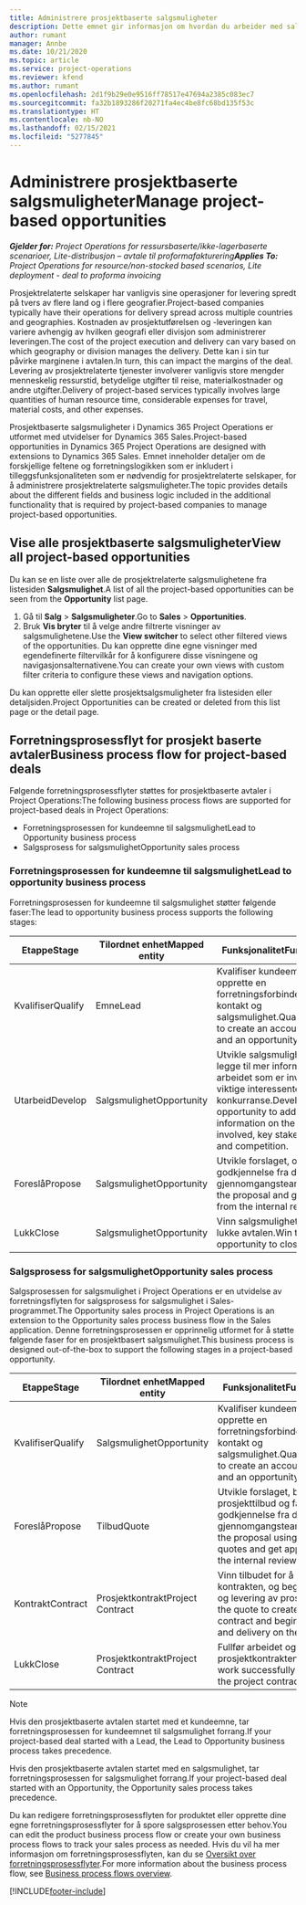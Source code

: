 ```yaml
---
title: Administrere prosjektbaserte salgsmuligheter
description: Dette emnet gir informasjon om hvordan du arbeider med salgsmuligheter som er relatert til prosjekter.
author: rumant
manager: Annbe
ms.date: 10/21/2020
ms.topic: article
ms.service: project-operations
ms.reviewer: kfend
ms.author: rumant
ms.openlocfilehash: 2d1f9b29e0e9516ff78517e47694a2385c083ec7
ms.sourcegitcommit: fa32b1893286f20271fa4ec4be8fc68bd135f53c
ms.translationtype: HT
ms.contentlocale: nb-NO
ms.lasthandoff: 02/15/2021
ms.locfileid: "5277845"
---
```

# <a name="manage-project-based-opportunities"></a><span data-ttu-id="0ef00-103">Administrere prosjektbaserte salgsmuligheter</span><span class="sxs-lookup"><span data-stu-id="0ef00-103">Manage project-based opportunities</span></span>

<span data-ttu-id="0ef00-104">_**Gjelder for:** Project Operations for ressursbaserte/ikke-lagerbaserte scenarioer, Lite-distribusjon – avtale til proformafakturering_</span><span class="sxs-lookup"><span data-stu-id="0ef00-104">_**Applies To:** Project Operations for resource/non-stocked based scenarios, Lite deployment - deal to proforma invoicing_</span></span>

<span data-ttu-id="0ef00-105">Prosjektrelaterte selskaper har vanligvis sine operasjoner for levering spredt på tvers av flere land og i flere geografier.</span><span class="sxs-lookup"><span data-stu-id="0ef00-105">Project-based companies typically have their operations for delivery spread across multiple countries and geographies.</span></span> <span data-ttu-id="0ef00-106">Kostnaden av prosjektutførelsen og -leveringen kan variere avhengig av hvilken geografi eller divisjon som administrerer leveringen.</span><span class="sxs-lookup"><span data-stu-id="0ef00-106">The cost of the project execution and delivery can vary  based on which geography or division manages the delivery.</span></span> <span data-ttu-id="0ef00-107">Dette kan i sin tur påvirke marginene i avtalen.</span><span class="sxs-lookup"><span data-stu-id="0ef00-107">In turn, this can impact the margins of the deal.</span></span> <span data-ttu-id="0ef00-108">Levering av prosjektrelaterte tjenester involverer vanligvis store mengder menneskelig ressurstid, betydelige utgifter til reise, materialkostnader og andre utgifter.</span><span class="sxs-lookup"><span data-stu-id="0ef00-108">Delivery of project-based services typically involves large quantities of human resource time, considerable expenses for travel, material costs, and other expenses.</span></span>

<span data-ttu-id="0ef00-109">Prosjektbaserte salgsmuligheter i Dynamics 365 Project Operations er utformet med utvidelser for Dynamics 365 Sales.</span><span class="sxs-lookup"><span data-stu-id="0ef00-109">Project-based opportunities in Dynamics 365 Project Operations are designed with extensions to Dynamics 365 Sales.</span></span> <span data-ttu-id="0ef00-110">Emnet inneholder detaljer om de forskjellige feltene og forretningslogikken som er inkludert i tilleggsfunksjonaliteten som er nødvendig for prosjektrelaterte selskaper, for å administrere prosjektrelaterte salgsmuligheter.</span><span class="sxs-lookup"><span data-stu-id="0ef00-110">The topic provides details about the different fields and business logic included in the additional functionality that is required by project-based companies to manage project-based opportunities.</span></span>

## <a name="view-all-project-based-opportunities"></a><span data-ttu-id="0ef00-111">Vise alle prosjektbaserte salgsmuligheter</span><span class="sxs-lookup"><span data-stu-id="0ef00-111">View all project-based opportunities</span></span>

<span data-ttu-id="0ef00-112">Du kan se en liste over alle de prosjektrelaterte salgsmulighetene fra listesiden **Salgsmulighet**.</span><span class="sxs-lookup"><span data-stu-id="0ef00-112">A list of all the project-based opportunities can be seen from the **Opportunity** list page.</span></span> 

1. <span data-ttu-id="0ef00-113">Gå til **Salg** > **Salgsmuligheter**.</span><span class="sxs-lookup"><span data-stu-id="0ef00-113">Go to **Sales** > **Opportunities**.</span></span>
2. <span data-ttu-id="0ef00-114">Bruk **Vis bryter** til å velge andre filtrerte visninger av salgsmulighetene.</span><span class="sxs-lookup"><span data-stu-id="0ef00-114">Use the **View switcher** to select other filtered views of the opportunities.</span></span> <span data-ttu-id="0ef00-115">Du kan opprette dine egne visninger med egendefinerte filtervilkår for å konfigurere disse visningene og navigasjonsalternativene.</span><span class="sxs-lookup"><span data-stu-id="0ef00-115">You can create your own views with custom filter criteria to configure these views and navigation options.</span></span>

<span data-ttu-id="0ef00-116">Du kan opprette eller slette prosjektsalgsmuligheter fra listesiden eller detaljsiden.</span><span class="sxs-lookup"><span data-stu-id="0ef00-116">Project Opportunities can be created or deleted from this list page or the detail page.</span></span>

## <a name="business-process-flow-for-project-based-deals"></a><span data-ttu-id="0ef00-117">Forretningsprosessflyt for prosjekt baserte avtaler</span><span class="sxs-lookup"><span data-stu-id="0ef00-117">Business process flow for project-based deals</span></span>

<span data-ttu-id="0ef00-118">Følgende forretningsprosessflyter støttes for prosjektbaserte avtaler i Project Operations:</span><span class="sxs-lookup"><span data-stu-id="0ef00-118">The following business process flows are supported for project-based deals in Project Operations:</span></span>

- <span data-ttu-id="0ef00-119">Forretningsprosessen for kundeemne til salgsmulighet</span><span class="sxs-lookup"><span data-stu-id="0ef00-119">Lead to Opportunity business process</span></span>
- <span data-ttu-id="0ef00-120">Salgsprosess for salgsmulighet</span><span class="sxs-lookup"><span data-stu-id="0ef00-120">Opportunity sales process</span></span>

### <a name="lead-to-opportunity-business-process"></a><span data-ttu-id="0ef00-121">Forretningsprosessen for kundeemne til salgsmulighet</span><span class="sxs-lookup"><span data-stu-id="0ef00-121">Lead to opportunity business process</span></span> 
<span data-ttu-id="0ef00-122">Forretningsprosessen for kundeemne til salgsmulighet støtter følgende faser:</span><span class="sxs-lookup"><span data-stu-id="0ef00-122">The lead to opportunity business process supports the following stages:</span></span>

| <span data-ttu-id="0ef00-123">Etappe</span><span class="sxs-lookup"><span data-stu-id="0ef00-123">Stage</span></span> | <span data-ttu-id="0ef00-124">Tilordnet enhet</span><span class="sxs-lookup"><span data-stu-id="0ef00-124">Mapped entity</span></span> | <span data-ttu-id="0ef00-125">Funksjonalitet</span><span class="sxs-lookup"><span data-stu-id="0ef00-125">Functionality</span></span> |
| --- | --- | --- |
| <span data-ttu-id="0ef00-126">Kvalifiser</span><span class="sxs-lookup"><span data-stu-id="0ef00-126">Qualify</span></span> | <span data-ttu-id="0ef00-127">Emne</span><span class="sxs-lookup"><span data-stu-id="0ef00-127">Lead</span></span> | <span data-ttu-id="0ef00-128">Kvalifiser kundeemnet for å opprette en forretningsforbindelse, kontakt og salgsmulighet.</span><span class="sxs-lookup"><span data-stu-id="0ef00-128">Qualify the lead to create an account, contact, and an opportunity.</span></span> |
| <span data-ttu-id="0ef00-129">Utarbeid</span><span class="sxs-lookup"><span data-stu-id="0ef00-129">Develop</span></span> | <span data-ttu-id="0ef00-130">Salgsmulighet</span><span class="sxs-lookup"><span data-stu-id="0ef00-130">Opportunity</span></span> | <span data-ttu-id="0ef00-131">Utvikle salgsmuligheten for å legge til mer informasjon om arbeidet som er involvert, viktige interessenter og konkurranse.</span><span class="sxs-lookup"><span data-stu-id="0ef00-131">Develop the opportunity to add more information on the work involved, key stakeholders, and competition.</span></span> |
| <span data-ttu-id="0ef00-132">Foreslå</span><span class="sxs-lookup"><span data-stu-id="0ef00-132">Propose</span></span> | <span data-ttu-id="0ef00-133">Salgsmulighet</span><span class="sxs-lookup"><span data-stu-id="0ef00-133">Opportunity</span></span> | <span data-ttu-id="0ef00-134">Utvikle forslaget, og få godkjennelse fra det interne gjennomgangsteamet.</span><span class="sxs-lookup"><span data-stu-id="0ef00-134">Develop the proposal and get approval from the internal review team.</span></span> |
| <span data-ttu-id="0ef00-135">Lukk</span><span class="sxs-lookup"><span data-stu-id="0ef00-135">Close</span></span> | <span data-ttu-id="0ef00-136">Salgsmulighet</span><span class="sxs-lookup"><span data-stu-id="0ef00-136">Opportunity</span></span> | <span data-ttu-id="0ef00-137">Vinn salgsmuligheten for å lukke avtalen.</span><span class="sxs-lookup"><span data-stu-id="0ef00-137">Win the opportunity to close the deal.</span></span> |

### <a name="opportunity-sales-process"></a><span data-ttu-id="0ef00-138">Salgsprosess for salgsmulighet</span><span class="sxs-lookup"><span data-stu-id="0ef00-138">Opportunity sales process</span></span>
<span data-ttu-id="0ef00-139">Salgsprosessen for salgsmulighet i Project Operations er en utvidelse av forretningsflyten for salgsprosess for salgsmulighet i Sales-programmet.</span><span class="sxs-lookup"><span data-stu-id="0ef00-139">The Opportunity sales process in Project Operations is an extension to the Opportunity sales process business flow in the Sales application.</span></span> <span data-ttu-id="0ef00-140">Denne forretningsprosessen er opprinnelig utformet for å støtte følgende faser for en prosjektbasert salgsmulighet.</span><span class="sxs-lookup"><span data-stu-id="0ef00-140">This business process is designed out-of-the-box to support the following stages in a project-based opportunity.</span></span>

| <span data-ttu-id="0ef00-141">Etappe</span><span class="sxs-lookup"><span data-stu-id="0ef00-141">Stage</span></span> | <span data-ttu-id="0ef00-142">Tilordnet enhet</span><span class="sxs-lookup"><span data-stu-id="0ef00-142">Mapped entity</span></span> | <span data-ttu-id="0ef00-143">Funksjonalitet</span><span class="sxs-lookup"><span data-stu-id="0ef00-143">Functionality</span></span> |
| --- | --- | --- |
| <span data-ttu-id="0ef00-144">Kvalifiser</span><span class="sxs-lookup"><span data-stu-id="0ef00-144">Qualify</span></span> | <span data-ttu-id="0ef00-145">Salgsmulighet</span><span class="sxs-lookup"><span data-stu-id="0ef00-145">Opportunity</span></span> | <span data-ttu-id="0ef00-146">Kvalifiser kundeemnet for å opprette en forretningsforbindelse, kontakt og salgsmulighet.</span><span class="sxs-lookup"><span data-stu-id="0ef00-146">Qualify the lead to create an account, contact, and an opportunity.</span></span> |
| <span data-ttu-id="0ef00-147">Foreslå</span><span class="sxs-lookup"><span data-stu-id="0ef00-147">Propose</span></span> | <span data-ttu-id="0ef00-148">Tilbud</span><span class="sxs-lookup"><span data-stu-id="0ef00-148">Quote</span></span> | <span data-ttu-id="0ef00-149">Utvikle forslaget, bruke prosjekttilbud og få godkjennelse fra det interne gjennomgangsteamet.</span><span class="sxs-lookup"><span data-stu-id="0ef00-149">Develop the proposal using project quotes and get approval from the internal review team.</span></span> |
| <span data-ttu-id="0ef00-150">Kontrakt</span><span class="sxs-lookup"><span data-stu-id="0ef00-150">Contract</span></span> | <span data-ttu-id="0ef00-151">Prosjektkontrakt</span><span class="sxs-lookup"><span data-stu-id="0ef00-151">Project Contract</span></span> | <span data-ttu-id="0ef00-152">Vinn tilbudet for å opprette kontrakten, og begynn kjøring og levering av prosjektet.</span><span class="sxs-lookup"><span data-stu-id="0ef00-152">Win the quote to create the contract and begin execution and delivery on the project.</span></span> |
| <span data-ttu-id="0ef00-153">Lukk</span><span class="sxs-lookup"><span data-stu-id="0ef00-153">Close</span></span> | <span data-ttu-id="0ef00-154">Prosjektkontrakt</span><span class="sxs-lookup"><span data-stu-id="0ef00-154">Project Contract</span></span> | <span data-ttu-id="0ef00-155">Fullfør arbeidet og lukk prosjektkontrakten.</span><span class="sxs-lookup"><span data-stu-id="0ef00-155">Finish the work successfully and close the project contract.</span></span> |

> [!NOTE]
> <span data-ttu-id="0ef00-156">Hvis den prosjektbaserte avtalen startet med et kundeemne, tar forretningsprosessen for kundeemnet til salgsmulighet forrang.</span><span class="sxs-lookup"><span data-stu-id="0ef00-156">If your project-based deal started with a Lead, the Lead to Opportunity business process takes precedence.</span></span>
>
> <span data-ttu-id="0ef00-157">Hvis den prosjektbaserte avtalen startet med en salgsmulighet, tar forretningsprosessen for salgsmulighet forrang.</span><span class="sxs-lookup"><span data-stu-id="0ef00-157">If your project-based deal started with an Opportunity, the Opportunity sales process takes precedence.</span></span>

<span data-ttu-id="0ef00-158">Du kan redigere forretningsprosessflyten for produktet eller opprette dine egne forretningsprosessflyter for å spore salgsprosessen etter behov.</span><span class="sxs-lookup"><span data-stu-id="0ef00-158">You can edit the product business process flow or create your own business process flows to track your sales process as needed.</span></span> <span data-ttu-id="0ef00-159">Hvis du vil ha mer informasjon om forretningsprosessflyten, kan du se [Oversikt over forretningsprosessflyter](https://docs.microsoft.com/dynamics365/customerengagement/on-premises/customize/business-process-flows-overview).</span><span class="sxs-lookup"><span data-stu-id="0ef00-159">For more information about the business process flow, see [Business process flows overview](https://docs.microsoft.com/dynamics365/customerengagement/on-premises/customize/business-process-flows-overview).</span></span>


[!INCLUDE[footer-include](../includes/footer-banner.md)]